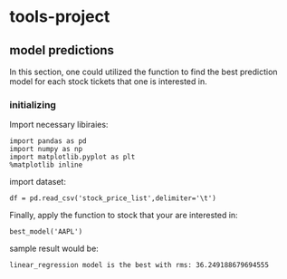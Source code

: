 # tools-project

## model predictions
In this section, one could utilized the function to find the best prediction model for each stock tickets that one is interested in. 
### initializing
Import necessary libiraies:
```
import pandas as pd
import numpy as np
import matplotlib.pyplot as plt
%matplotlib inline
```
import dataset:
```
df = pd.read_csv('stock_price_list',delimiter='\t')
```
Finally, apply the function to stock that your are interested in:
```
best_model('AAPL')
```
sample result would be:
```
linear_regression model is the best with rms: 36.249188679694555
```
